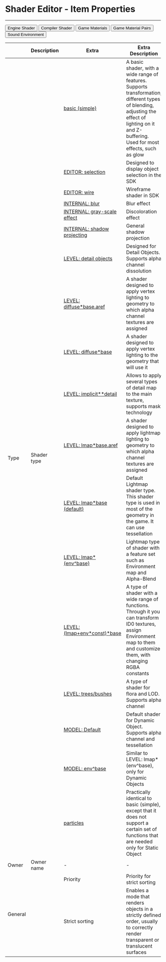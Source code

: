 # Shader Editor - Item Properties

___

<body>
  <div class="table-tabs">
    <div class="tab-buttons">
      <button class="tab-button active" onclick="openTable(event, 'EngineShader')">Engine Shader</button>
      <button class="tab-button" onclick="openTable(event, 'CompilerShader')">Compiler Shader</button>
      <button class="tab-button" onclick="openTable(event, 'GameMaterials')">Game Materials</button>
      <button class="tab-button" onclick="openTable(event, 'GameMaterialPairs')">Game Material Pairs</button>
      <button class="tab-button" onclick="openTable(event, 'SoundEnvironment')">Sound Environment</button>
    </div>
    <div id="EngineShader" class="tab-content" style="display: block;">
    <table><thead>
  <tr>
    <th></th>
    <th>Description</th>
    <th>Extra</th>
    <th>Extra Description</th>
  </tr></thead>
<tbody>
  <tr>
    <td rowspan="18">Type</td>
    <td rowspan="18">Shader type</td>
    <td><a href="../shader-types/basic-simple.md">basic (simple)</a></td>
    <td>A basic shader, with a wide range of features. Supports transformation, different types of blending, adjusting the effect of lighting on it and Z-buffering. Used for most effects, such as glow</td>
  </tr>
  <tr>
    <td><a href="../shader-types/editor-selection.md">EDITOR: selection</a></td>
    <td>Designed to display object selection in the SDK</td>
  </tr>
  <tr>
    <td><a href="../shader-types/editor-wire.md">EDITOR: wire</a></td>
    <td>Wireframe shader in SDK</td>
  </tr>
  <tr>
    <td><a href="../shader-types/internal-blur.md">INTERNAL: blur</a></td>
    <td>Blur effect</td>
  </tr>
  <tr>
    <td><a href="../shader-types/internal-gray-scale-effect.md">INTERNAL: gray-scale effect</a></td>
    <td>Discoloration effect</td>
  </tr>
  <tr>
    <td><a href="../shader-types/internal-shadow-projecting.md">INTERNAL: shadow projecting</a></td>
    <td>General shadow projection</td>
  </tr>
  <tr>
    <td><a href="../shader-types/level-detail-objects.md">LEVEL: detail objects</a></td>
    <td>Designed for Detail Objects. Supports alpha channel dissolution</td>
  </tr>
  <tr>
    <td><a href="../shader-types/level-diffuse-base-aref.md">LEVEL: diffuse*base.aref</a></td>
    <td>A shader designed to apply vertex lighting to geometry to which alpha channel textures are assigned</td>
  </tr>
  <tr>
    <td><a href="../shader-types/level-diffuse-base.md">LEVEL: diffuse*base</a></td>
    <td>A shader designed to apply vertex lighting to the geometry that will use it</td>
  </tr>
  <tr>
    <td><a href="../shader-types/level-implicit-detail.md">LEVEL: implicit**detail</a></td>
    <td>Allows to apply several types of detail map to the main texture, supports mask technology</td>
  </tr>
  <tr>
    <td><a href="../shader-types/level-lmap-base-aref.md">LEVEL: lmap*base.aref</a></td>
    <td>A shader designed to apply lightmap lighting to geometry to which alpha channel textures are assigned</td>
  </tr>
  <tr>
    <td><a href="../shader-types/level-lmap-base-default.md">LEVEL: lmap*base (default)</a></td>
    <td>Default Lightmap shader type. This shader type is used in most of the geometry in the game. It can use tessellation</td>
  </tr>
  <tr>
    <td><a href="../shader-types/level-lmap-env-base.md">LEVEL: lmap*(env^base)</a></td>
    <td>Lightmap type of shader with a feature set such as Environment map and Alpha-Blend</td>
  </tr>
  <tr>
    <td><a href="../shader-types/level-lmap-env-const-base.md">LEVEL: (lmap+env*const)*base</a></td>
    <td>A type of shader with a wide range of functions. Through it you can transform ID0 textures, assign Environment map to them and customize them, with changing RGBA constants</td>
  </tr>
  <tr>
    <td><a href="../shader-types/level-trees-bushes.md">LEVEL: trees/bushes</a></td>
    <td>A type of shader for flora and LOD.  Supports alpha channel</td>
  </tr>
  <tr>
    <td><a href="../shader-types/model-default.md">MODEL: Default</a></td>
    <td>Default shader for Dynamic Object. Supports alpha channel and tessellation</td>
  </tr>
  <tr>
    <td><a href="../shader-types/model-env-base.md">MODEL: env^base</a></td>
    <td>Similar to LEVEL: lmap*(env^base), only for Dynamic Objects</td>
  </tr>
  <tr>
    <td><a href="../shader-types/particles.md">particles</a></td>
    <td>Practically identical to basic (simple), except that it does not support a certain set of functions that are needed only for Static Object</td>
  </tr>
  <tr>
    <td>Owner</td>
    <td>Owner name</td>
    <td>-</td>
    <td>-</td>
  </tr>
  <tr>
    <td rowspan="2">General</td>
    <td rowspan="2"></td>
    <td>Priority</td>
    <td>Priority for strict sorting</td>
  </tr>
  <tr>
    <td>Strict sorting</td>
    <td>Enables a mode that renders objects in a strictly defined order, usually to correctly render transparent or translucent surfaces</td>
  </tr>
</tbody></table>
    </div>
    <div id="CompilerShader" class="tab-content" style="display: none;">
    <table><thead>
  <tr>
    <th></th>
    <th>Description</th>
    <th>Extra</th>
    <th>Extra Description</th>
  </tr></thead>
<tbody>
  <tr>
    <td>Translucency</td>
    <td>Transparency level for vertices</td>
    <td>-</td>
    <td>-</td>
  </tr>
  <tr>
    <td>Ambient</td>
    <td>Base ambient light for vertices</td>
    <td>-</td>
    <td>-</td>
  </tr>
  <tr>
    <td>LM density</td>
    <td>Density (quality) of the lightmap for the surface</td>
    <td>-</td>
    <td>-</td>
  </tr>
  <tr>
    <td rowspan="5">Flags</td>
    <td rowspan="5"></td>
    <td>Collision</td>
    <td>Enable collision for object with this shader</td>
  </tr>
  <tr>
    <td>Rendering</td>
    <td>Enable rendering for object with this shader</td>
  </tr>
  <tr>
    <td>OptimizeUV</td>
    <td>?</td>
  </tr>
  <tr>
    <td>Vertex light</td>
    <td>Will use Vertex Lighting instead lightmap</td>
  </tr>
  <tr>
    <td>Cast shadow</td>
    <td>Enable shadow casting for object with this shader</td>
  </tr>
</tbody>
</table>
    </div>
    <div id="GameMaterials" class="tab-content" style="display: none;">
    <table><thead>
  <tr>
    <th></th>
    <th>Description</th>
    <th>Extra</th>
    <th>Extra Description</th>
  </tr></thead>
<tbody>
  <tr>
    <td>Desc</td>
    <td>Material description</td>
    <td>-</td>
    <td>-</td>
  </tr>
  <tr>
    <td rowspan="12">Flags</td>
    <td rowspan="12"></td>
    <td>Dynamic</td>
    <td>Using material for a Dynamic Object</td>
  </tr>
  <tr>
    <td>Passable</td>
    <td>Allows the material to be passable</td>
  </tr>
  <tr>
    <td>Breakable</td>
    <td>Allows the material to be breakable. Only for Dynamic Object.</td>
  </tr>
  <tr>
    <td>Bounceable</td>
    <td>Allows the material to be bounceable</td>
  </tr>
  <tr>
    <td>Skidmark</td>
    <td></td>
  </tr>
  <tr>
    <td>Bloodmark</td>
    <td>Enables the possibility of blood marks appearing on this material</td>
  </tr>
  <tr>
    <td>Climable</td>
    <td>Allows climbing on this material</td>
  </tr>
  <tr>
    <td>Liquid</td>
    <td>Flags the material as a liquid (?)</td>
  </tr>
  <tr>
    <td>Suppress Shadows</td>
    <td>Disables shadows for material</td>
  </tr>
  <tr>
    <td>Suppress Wallmarks</td>
    <td>Disables wallamarks for material</td>
  </tr>
  <tr>
    <td>Actor Obstacle</td>
    <td>Forcing collision inclusion (?)</td>
  </tr>
  <tr>
    <td>Bullet No Ricoshet</td>
    <td>Disabling the recochet from the material</td>
  </tr>
  <tr>
    <td rowspan="5">Physics</td>
    <td rowspan="5"></td>
    <td>Friction</td>
    <td>Friction coefficient</td>
  </tr>
  <tr>
    <td>Damping</td>
    <td>Softness coefficient of the material (collision energy loss)</td>
  </tr>
  <tr>
    <td>Spring</td>
    <td>Material stiffness coefficient (spring stiffness)</td>
  </tr>
  <tr>
    <td>Bounce start vel</td>
    <td></td>
  </tr>
  <tr>
    <td>Bouncing</td>
    <td>Bounce coefficient</td>
  </tr>
  <tr>
    <td rowspan="8">Factors</td>
    <td rowspan="8"></td>
    <td>Bounce Damage</td>
    <td></td>
  </tr>
  <tr>
    <td>Injurious</td>
    <td>Speed of wound on touch (?)</td>
  </tr>
  <tr>
    <td>Shooting (1-went through)</td>
    <td>Resistance to penetration factor</td>
  </tr>
  <tr>
    <td>Shooting MP (1-went through)</td>
    <td>Resistance to penetration factor for Multiplayer</td>
  </tr>
  <tr>
    <td>Transparency (1-full transp)</td>
    <td>Determining object visibility through materials to calculate NPC visibility</td>
  </tr>
  <tr>
    <td>Sound occlusion (1-full hear)</td>
    <td>Sound occlusion factor</td>
  </tr>
  <tr>
    <td>Flotation (1-full passable)</td>
    <td>Flotation factor</td>
  </tr>
  <tr>
    <td>Density Factor</td>
    <td>Density factor</td>
  </tr>
</tbody></table>
    </div>
    <div id="GameMaterialPairs" class="tab-content" style="display: none;">
    <table><thead>
  <tr>
    <th></th>
    <th>Description</th>
  </tr></thead>
<tbody>
  <tr>
    <td>Command</td>
    <td></td>
  </tr>
  <tr>
    <td>Parent</td>
    <td></td>
  </tr>
  <tr>
    <td>Breaking Sounds</td>
    <td></td>
  </tr>
  <tr>
    <td>Step Sounds</td>
    <td></td>
  </tr>
  <tr>
    <td>Collide Sounds</td>
    <td></td>
  </tr>
  <tr>
    <td>Collide Particles</td>
    <td></td>
  </tr>
  <tr>
    <td>Collide Marks</td>
    <td></td>
  </tr>
</tbody>
</table>
    </div>
    <div id="SoundEnvironment" class="tab-content" style="display: none;">
    <table><thead>
  <tr>
    <th></th>
    <th></th>
    <th>Description</th>
    <th>Extra</th>
    <th>Extra Description</th>
  </tr></thead>
<tbody>
  <tr>
    <td rowspan="5">Environment</td>
    <td rowspan="2">Set</td>
    <td rowspan="2"></td>
    <td>Identity</td>
    <td>Sets the parameters to the parameters from Identity</td>
  </tr>
  <tr>
    <td>Reset</td>
    <td>Resets parameters</td>
  </tr>
  <tr>
    <td>Preset</td>
    <td></td>
    <td>-</td>
    <td>-</td>
  </tr>
  <tr>
    <td>Size</td>
    <td>This setting sets the perceived size of the audio environment. The larger the number, the larger and wider the environmental space will "sound"</td>
    <td>-</td>
    <td>-</td>
  </tr>
  <tr>
    <td>Diffusion</td>
    <td>Controls the master density of audio reflections and reverberations, i.e. how thick the reverb and echo effects will be</td>
    <td>-</td>
    <td>-</td>
  </tr>
  <tr>
    <td rowspan="2">Room</td>
    <td>Room</td>
    <td>This controls the initial volume level and amount of reverb and echo effects; "0" equates to full effects, while "-10000" equates to no effects</td>
    <td>-</td>
    <td>-</td>
  </tr>
  <tr>
    <td>RoomHF</td>
    <td>Sets the high frequency attenuation via a low-pass filter for Room setting and audio reflection; "0" equates to no low-pass filter, while "-10000" equates to no sound reflected</td>
    <td>-</td>
    <td></td>
  </tr>
  <tr>
    <td rowspan="2">Distance Effects</td>
    <td>RoomRolloffFactor</td>
    <td>This setting attenuates reflected sound based on how far from the audio source the player is; the higher the value, the more a sound will decay the greater the player's distance from the source of the audio</td>
    <td>-</td>
    <td>-</td>
  </tr>
  <tr>
    <td>AirAbsorptionHF</td>
    <td>This setting attenuates high frequencies based on the distance between the player and the audio source, but simulates a denser environment. The higher the value, the less absorbent the environment is (e.g. a low value would mimic thick fog, a high value would mimic a dry desert or tundra)</td>
    <td>-</td>
    <td>-</td>
  </tr>
  <tr>
    <td rowspan="2">Reflections</td>
    <td>Reflections</td>
    <td>This sets the amount of initial echoes dependant upon the Room setting. "1000" equates to maximum initial reflections, while "-10000" equates to no initial reflections</td>
    <td>-</td>
    <td>-</td>
  </tr>
  <tr>
    <td>ReflectionsDelay</td>
    <td>Sets the amount of time (in milliseconds) from the initial perception of the audio source, to the first percieved echo. The higher the value, the longer the amount of time between first hearing a sound, and hearing any echoes of that sound</td>
    <td>-</td>
    <td>-</td>
  </tr>
  <tr>
    <td rowspan="2">Reverb</td>
    <td>Reverb</td>
    <td>This setting controls the amount of late reverberations dependant upon the Room setting. "2000" equates to maximum late reverberations, while "-10000" equates to no late reverberations</td>
    <td>-</td>
    <td>-</td>
  </tr>
  <tr>
    <td>ReverbDelay</td>
    <td>This sets the length of time (in milliseconds) from the initial perception of audio reflections, to the first percieved reverberation. The higher the value, the longer the amount of time between the first echo and it's resounding reverberation</td>
    <td>-</td>
    <td>-</td>
  </tr>
  <tr>
    <td rowspan="2">Decay</td>
    <td>DecayTime</td>
    <td>Controls the decay time of the audio reverberation; how quickly the reverberation fades away. The smaller the value, the quicker reverberations fade out, and the smaller the percieved room size is; the higher the value, the longer it takes for reverberations to fade out</td>
    <td>-</td>
    <td>-</td>
  </tr>
  <tr>
    <td>DecayHFRatio</td>
    <td>Sets the ratio of high frequency reverberation decay relative to actual reverberation decay time. The higher the value, the brighter the high frequency reverberation decay; the lower the value, the more dull the high frequency reverberation</td>
    <td>-</td>
    <td>-</td>
  </tr>
</tbody></table>
    </div>
  </div>
</body>
